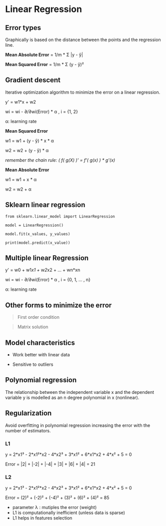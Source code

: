 # Linear Regression

## Error types
Graphically is based on the distance between the points and the regression line.

**Mean Absolute Error** = 1/m * Σ |y - ŷ|

**Mean Squared Error** = 1/m * Σ (y - ŷ)²

## Gradient descent
Iterative optimization algorithm to minimize the error on a linear regression.

y' = w1*x + w2

wi = wi - ∂/∂wi(Error) * α , i = {1, 2}

α: learning rate

**Mean Squared Error**

w1 = w1 + (y - ŷ) \* x \* α

w2 = w2 + (y - ŷ) \* α

_remember the chain rule: ( f( g(X) )' = f'( g(x) ) \* g'(x)_

**Mean Absolute Error**

w1 = w1 + x * α

w2 = w2 + α

## Sklearn linear regression

```
from sklearn.linear_model import LinearRegression

model = LinearRegression()

model.fit(x_values, y_values)

print(model.predict(x_value))
```

## Multiple linear Regression

y' = w0 + w1*x1 + w2*x2 + ... + wn*xn

wi = wi - ∂/∂wi(Error) * α , i = {0, 1, ... , n}

α: learning rate

## Other forms to minimize the error

> First order condition

> Matrix solution

## Model characteristics

- Work better with linear data

- Sensitive to outliers

## Polynomial regression
The relationship between the independent variable x and the dependent variable y is modelled as an n degree polynomial in x (nonlinear).

## Regularization
Avoid overfitting in polynomial regression increasing the error with the number of estimators.

### L1

y = 2\*x1³ - 2\*x1²\*x2 - 4\*x2³ + 3\*x1² + 6\*x1\*x2 + 4\*x² + 5 = 0

Error = |2| + |-2| + |-4| + |3| + |6| + |4| = 21

### L2

y = 2\*x1³ - 2\*x1²\*x2 - 4\*x2³ + 3\*x1² + 6\*x1\*x2 + 4\*x² + 5 = 0

Error = (2)² + (-2)² + (-4)² + (3)² + (6)² + (4)² = 85

- parameter λ : mutiples the error (weight)
- L1 is computationally inefficient (unless data is sparse)
- L1 helps in features selection
